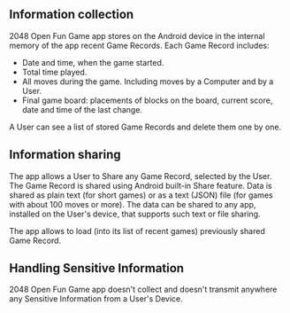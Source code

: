 ## Information collection

2048 Open Fun Game app stores on the Android device in the internal memory of the app recent Game Records. 
Each Game Record includes:
* Date and time, when the game started.
* Total time played.
* All moves during the game. Including moves by a Computer and by a User.
* Final game board: placements of blocks on the board, current score, 
  date and time of the last change.

A User can see a list of stored Game Records and delete them one by one.

## Information sharing

The app allows a User to Share any Game Record, selected by the User. 
The Game Record is shared using Android built-in Share feature. Data is shared as plain text (for short games)
 or as a text (JSON) file (for games with about 100 moves or more). The data can be shared to any app, 
 installed on the User's device, that supports such text or file sharing.
 
The app allows to load (into its list of recent games) previously shared Game Record. 

## Handling Sensitive Information

2048 Open Fun Game app doesn't collect and doesn't transmit anywhere 
any Sensitive Information from a User's Device.